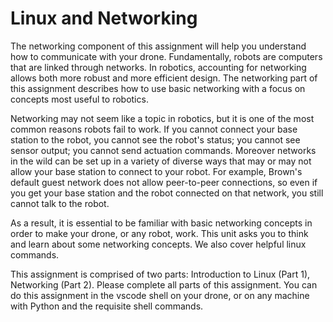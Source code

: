 # Linux and Networking


The networking component of this assignment will help you understand
how to communicate with your drone. Fundamentally, robots are
computers that are linked through networks. In robotics, accounting
for networking allows both more robust and more efficient design. The
networking part of this assignment describes how to use basic
networking with a focus on concepts most useful to robotics.

Networking may not seem like a topic in robotics, but it is one of the
most common reasons robots fail to work.  If you cannot connect your
base station to the robot, you cannot see the robot's status; you
cannot see sensor output; you cannot send actuation commands. Moreover
networks in the wild can be set up in a variety of diverse ways that
may or may not allow your base station to connect to your robot.  For
example, Brown's default guest network does not allow peer-to-peer
connections, so even if you get your base station and the robot
connected on that network, you still cannot talk to the robot.

As a result, it is essential to be familiar with basic networking
concepts in order to make your drone, or any robot, work.  This unit
asks you to think and learn about some networking concepts. We also
cover helpful linux commands.


This assignment is comprised of two parts: Introduction to Linux (Part
1), Networking (Part 2). Please complete all parts of this assignment.
You can do this assignment in the vscode shell on your drone, or on
any machine with Python and the requisite shell commands.  
